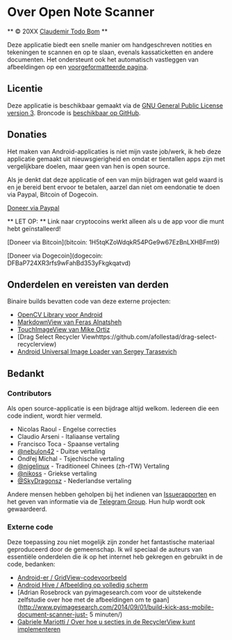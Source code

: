 Over Open Note Scanner
=======================

** © 20XX [Claudemir Todo Bom](http://todobom.com) **

Deze applicatie biedt een snelle manier om handgeschreven notities en tekeningen te scannen en op te slaan, evenals kassaticketten en andere documenten. Het ondersteunt ook het automatisch vastleggen van afbeeldingen op een [voorgeformatteerde pagina](https://github.com/ctodobom/OpenNoteScanner/raw/master/Page%20Templates/A4%20with%202%20pages.pdf).


Licentie
-------

Deze applicatie is beschikbaar gemaakt via de [GNU General Public License version 3](http://www.gnu.org/licenses/gpl.txt). Broncode is [beschikbaar op GitHub](http://github.com/ctodobom/OpenNoteScanner).

Donaties
---------

Het maken van Android-applicaties is niet mijn vaste job/werk, ik heb deze applicatie gemaakt uit nieuwsgierigheid en omdat er tientallen apps zijn met vergelijkbare doelen, maar geen van hen is open source.

Als je denkt dat deze applicatie of een van mijn bijdragen wat geld waard is en je bereid bent ervoor te betalen, aarzel dan niet om een ​​donatie te doen via Paypal, Bitcoin of Dogecoin.

[Doneer via Paypal](https://www.paypal.com/cgi-bin/webscr?cmd=_s-xclick&hosted_button_id=X6XHVCPMRQEL4)

** LET OP: ** Link naar cryptocoins werkt alleen als u de app voor die munt hebt geïnstalleerd!

[Doneer via Bitcoin](bitcoin: 1H5tqKZoWdqkR54PGe9w67EzBnLXHBFmt9)

[Doneer via Dogecoin](dogecoin: DFBaP724XR3rfs9wFahBd353yFkgkqatvd)


Onderdelen en vereisten van derden
----------------------------------

Binaire builds bevatten code van deze externe projecten:

* [OpenCV Library voor Android](http://www.opencv.org)
* [MarkdownView van Feras Alnatsheh](https://github.com/falnatsheh/MarkdownView)
* [TouchImageView van Mike Ortiz](https://github.com/MikeOrtiz/TouchImageView)
* [Drag Select Recycler Viewhttps://github.com/afollestad/drag-select-recyclerview)
* [Android Universal Image Loader van Sergey Tarasevich](https://github.com/nostra13/Android-Universal-Image-Loader)

Bedankt
------

### Contributors

Als open source-applicatie is een bijdrage altijd welkom. Iedereen die een code indient, wordt hier vermeld.

* Nicolas Raoul - Engelse correcties
* Claudio Arseni - Italiaanse vertaling
* Francisco Toca - Spaanse vertaling
* [@nebulon42](https://github.com/nebulon42) - Duitse vertaling
* Ondřej Míchal - Tsjechische vertaling
* [@nigelinux](https://github.com/nigelinux) - Traditioneel Chinees (zh-rTW) Vertaling
* [@nikoss](https://github.com/nikoss) - Griekse vertaling
* [@SkyDragonsz](https://github.com/SkyDragonsz) - Nederlandse vertaling

Andere mensen hebben geholpen bij het indienen van [Issuerapporten](https://github.com/ctodobom/OpenNoteScanner/issues) en het geven van informatie via de [Telegram Group](https://telegram.me/joinchat/CGzsxQgjl8CyAZNrTG0qZg). Hun hulp wordt ook gewaardeerd.

### Externe code

Deze toepassing zou niet mogelijk zijn zonder het fantastische materiaal geproduceerd door de gemeenschap. Ik wil speciaal de auteurs van essentiële onderdelen die ik op het internet heb gekregen en gebruikt in de code, bedanken:

* [Android-er / GridView-codevoorbeeld](http://android-er.blogspot.com.br/2012/07/gridview-loading-photos-from-sd-card.html)
* [Android Hive / Afbeelding op volledig scherm](http://www.androidhive.info/2013/09/android-fullscreen-image-slider-with-swipe-and-pinch-zoom-gestures/)
* [Adrian Rosebrock van pyimagesearch.com voor de uitstekende zelfstudie over hoe met de afbeeldingen om te gaan](http://www.pyimagesearch.com/2014/09/01/build-kick-ass-mobile-document-scanner-just- 5 minuten/)
* [Gabriele Mariotti / Over hoe u secties in de RecyclerView kunt implementeren](https://gist.github.com/gabrielemariotti/e81e126227f8a4bb339c)
